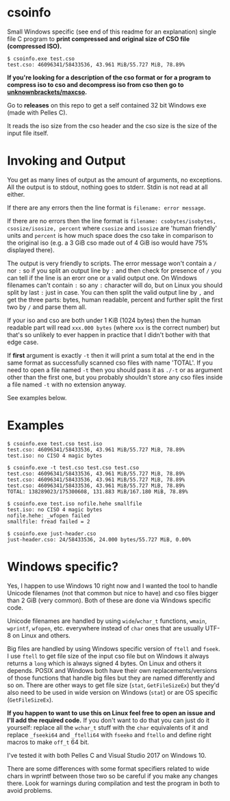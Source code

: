 # csoinfo
Small Windows specific (see end of this readme for an explanation) single file C
program to **print compressed and original size of CSO file (compressed ISO).**

```
$ csoinfo.exe test.cso
test.cso: 46096341/58433536, 43.961 MiB/55.727 MiB, 78.89%
```

**If you're looking for a description of the cso format or for a program
to compress iso to cso and decompress iso from cso then go to
[unknownbrackets/maxcso](https://github.com/unknownbrackets/maxcso/).**

Go to **releases** on this repo to get a self contained 32 bit Windows exe (made with Pelles C).

It reads the iso size from the cso header and the cso size is the size of the input file itself.


# Invoking and Output

You get as many lines of output as the amount of arguments, no exceptions. All
the output is to stdout, nothing goes to stderr. Stdin is not read at all either.

If there are any errors then the line format is `filename: error message`.

If there are no errors then the line format is
`filename: csobytes/isobytes, csosize/isosize, percent` where
`csosize` and `isosize` are 'human friendly' units and `percent` is how much
space does the cso take in comparison to the original iso (e.g. a 3 GiB cso
made out of 4 GiB iso would have 75% displayed there).

The output is very friendly to scripts. The error message won't contain a `/`
nor `:` so if you split an output line by `:` and then check for presence of `/`
you can tell if the line is an erorr one or a valid output one. On Windows
filenames can't contain `:` so any `:` character will do, but on Linux you
should split by last `:` just in case. You can then split the valid output line
by `,` and get the three parts: bytes, human readable, percent and further
split the first two by `/` and parse them all.

If your iso and cso are both under 1 KiB (1024 bytes) then the human readable
part will read `xxx.000 bytes` (where `xxx` is the correct number) but that's
so unlikely to ever happen in practice that I didn't bother with that edge case.

If **first** argument is exactly `-t` then it will print a sum total at the
end in the same format as successfully scanned cso files with name 'TOTAL'.
If you need to open a file named `-t` then you should pass it as `./-t` or
as argument other than the first one, but you probably shouldn't store any
cso files inside a file named `-t` with no extension anyway.

See examples below.


# Examples

```
$ csoinfo.exe test.cso test.iso
test.cso: 46096341/58433536, 43.961 MiB/55.727 MiB, 78.89%
test.iso: no CISO 4 magic bytes
```

```
$ csoinfo.exe -t test.cso test.cso test.cso
test.cso: 46096341/58433536, 43.961 MiB/55.727 MiB, 78.89%
test.cso: 46096341/58433536, 43.961 MiB/55.727 MiB, 78.89%
test.cso: 46096341/58433536, 43.961 MiB/55.727 MiB, 78.89%
TOTAL: 138289023/175300608, 131.883 MiB/167.180 MiB, 78.89%
```

```
$ csoinfo.exe test.iso nofile.hehe smallfile
test.iso: no CISO 4 magic bytes
nofile.hehe: _wfopen failed
smallfile: fread failed = 2
```

```
$ csoinfo.exe just-header.cso
just-header.cso: 24/58433536, 24.000 bytes/55.727 MiB, 0.00%
```

# Windows specific?

Yes, I happen to use Windows 10 right now and I wanted the tool to handle
Unicode filenames (not that common but nice to have) and cso files bigger than
2 GiB (very common). Both of these are done via Windows specific code.

Unicode filenames are handled by using `wide`/`wchar_t` functions, `wmain`,
`wprintf`, `wfopen`, etc. everywhere instead of `char` ones that are usually
UTF-8 on Linux and others.

Big files are handled by using Windows specific version of `ftell` and `fseek`.
I use `ftell` to get file size of the input cso file but on Windows it always
returns a `long` which is always signed 4 bytes. On Linux and others it depends.
POSIX and Windows both have their own replacements/versions of those functions
that handle big files but they are named differently and so on. There are other
ways to get file size (`stat`, `GetFileSizeEx`) but they'd also need to be
used in wide version on Windows (`stat`) or are OS specific (`GetFileSizeEx`).

**If you happen to want to use this on Linux feel free to open an issue and
I'll add the required code.** If you don't want to do that you can just do it
yourself: replace all the `wchar_t` stuff with the `char` equivalents of it and
replace `_fseeki64` and `_ftelli64` with `fseeko` and `ftello` and define right
macros to make `off_t` 64 bit.

I've tested it with both Pelles C and Visual Studio 2017 on Windows 10.

There are some differences with some format specifiers related to wide chars in
wprintf between those two so be careful if you make any changes there. Look
for warnings during compilation and test the program in both to avoid problems.
